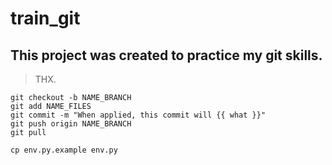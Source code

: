 # train_git

## This project was created to practice my git skills.

> THX.

```
git checkout -b NAME_BRANCH
git add NAME_FILES
git commit -m "When applied, this commit will {{ what }}"
git push origin NAME_BRANCH
git pull
```

```
cp env.py.example env.py
```

